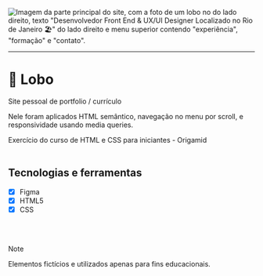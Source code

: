 ![Imagem da parte principal do site, com a foto de um lobo no do lado direito, texto "Desenvolvedor Front End & UX/UI Designer Localizado no Rio de Janeiro 🏖" do lado direito e menu superior contendo "experiência", "formação" e "contato".](https://github.com/brunacdp/lobo/assets/126818470/a62275ca-c709-4d51-835b-fd711bb5a139)
<hr>

# :wolf: Lobo 

  Site pessoal de portfolio / currículo

  Nele foram aplicados HTML semântico, navegação no menu por scroll, e responsividade usando media queries.

  Exercício do curso de HTML e CSS para iniciantes - Origamid
  <br>
  <br>

## Tecnologias e ferramentas

- [X] Figma
- [X] HTML5
- [X] CSS

<br>
<br>

> [!NOTE]
> Elementos fictícios e utilizados apenas para fins educacionais.
